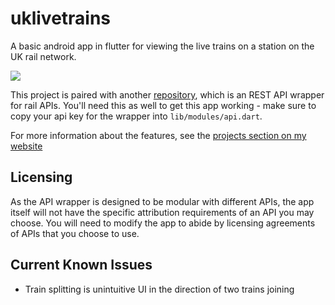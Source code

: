 # uklivetrains

A basic android app in flutter for viewing the live trains on a station on the UK rail network.

![](https://infinitydev.org.uk/demos/uklivetrainsapp1.png)

This project is paired with another [repository](https://github.com/infinitelyjames/LiveTrainsAPI_Public), which is an REST API wrapper for rail APIs. You'll need this as well to get this app working - make sure to copy your api key for the wrapper into `lib/modules/api.dart`.

For more information about the features, see the [projects section on my website](https://infinitydev.org.uk/)

## Licensing

As the API wrapper is designed to be modular with different APIs, the app itself will not have the specific attribution requirements of an API you may choose. You will need to modify the app to abide by licensing agreements of APIs that you choose to use. 


## Current Known Issues

- Train splitting is unintuitive UI in the direction of two trains joining
